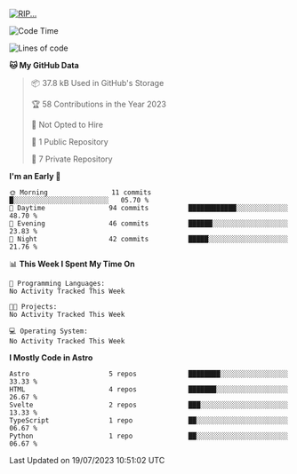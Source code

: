 <p align="left">
  <a href="https://lirulya.github.io" title="Lirulya's Website">
    <img src="https://lanyard.cnrad.dev/api/1114315217640362107?theme=dark&hideStatus=true" alt="RIP...">
  </a>
</p>

<!--START_SECTION:waka-->
![Code Time](http://img.shields.io/badge/Code%20Time-5%20hrs%205%20mins-blue)

![Lines of code](https://img.shields.io/badge/From%20Hello%20World%20I%27ve%20Written-68.6%20thousand%20lines%20of%20code-blue)

**🐱 My GitHub Data** 

> 📦 37.8 kB Used in GitHub's Storage 
 > 
> 🏆 58 Contributions in the Year 2023
 > 
> 🚫 Not Opted to Hire
 > 
> 📜 1 Public Repository 
 > 
> 🔑 7 Private Repository 
 > 
**I'm an Early 🐤** 

```text
🌞 Morning                11 commits          █░░░░░░░░░░░░░░░░░░░░░░░░   05.70 % 
🌆 Daytime                94 commits          ████████████░░░░░░░░░░░░░   48.70 % 
🌃 Evening                46 commits          ██████░░░░░░░░░░░░░░░░░░░   23.83 % 
🌙 Night                  42 commits          █████░░░░░░░░░░░░░░░░░░░░   21.76 % 
```


📊 **This Week I Spent My Time On** 

```text
💬 Programming Languages: 
No Activity Tracked This Week

🐱‍💻 Projects: 
No Activity Tracked This Week

💻 Operating System: 
No Activity Tracked This Week
```

**I Mostly Code in Astro** 

```text
Astro                    5 repos             ████████░░░░░░░░░░░░░░░░░   33.33 % 
HTML                     4 repos             ███████░░░░░░░░░░░░░░░░░░   26.67 % 
Svelte                   2 repos             ███░░░░░░░░░░░░░░░░░░░░░░   13.33 % 
TypeScript               1 repo              ██░░░░░░░░░░░░░░░░░░░░░░░   06.67 % 
Python                   1 repo              ██░░░░░░░░░░░░░░░░░░░░░░░   06.67 % 
```




 Last Updated on 19/07/2023 10:51:02 UTC
<!--END_SECTION:waka-->
